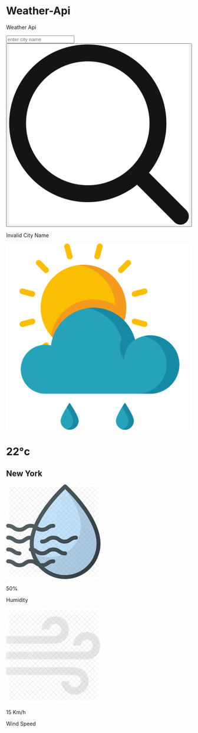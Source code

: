 # Weather-Api
Weather Api
<!DOCTYPE html>
<html lang="en">
<head>
    <meta charset="UTF-8">
    <meta name="viewport" content="width=device-width, initial-scale=1.0">
    <title>Weather App</title>
    <link rel="stylesheet" href="weather.css">  
</head>
<body>
    <div class="card">
        <div class="search">
            <input type="text" placeholder="enter city name" spellcheck="false">
            <button><img src="search.png"></button>
        </div>
        <div class="error">
            <p>Invalid City Name</p>
        </div>
        <div class="weather">
            <img src="weather1.png" class="weather-icon">
            <h1 class="temp"> 22°c</h1>
            <h2 class="city">New York</h2>
            <div class="details">
                <div class="col">
                    <img src="humidity.png">
                    <div>
                        <p class="humidity">50%</p>
                        <p>Humidity</p>
                    </div>
                </div>
                <div class="col">
                    <img  src="wind.png">
                    <div>
                        <p class="wind">15 Km/h</p>
                        <p>Wind Speed</p>
                    </div>
                </div>
            </div>
        </div>
    </div>
<script>
const apiKey = "3cd4cfffe5085d32d29293da02653a53";
const apiUrl = "https://api.openweathermap.org/data/2.5/weather?q="; 

const searchBox = document.querySelector(".search input");
const searchBtn = document.querySelector(".search button");
const weatherIcon = document.querySelector(".weather-icon");

async function checkWeather(city) {
    const response = await fetch(apiUrl + city + `&appid=${apiKey}&units=metric`); 

    if(response.status == 404){
        document.querySelector(".error").style.display = "block";
        document.querySelector(".weather").style.display = "none";
    }
    else{
        var data = await response.json();
        // console.log(data);

    document.querySelector(".city").innerHTML = data.name; 
    document.querySelector(".temp").innerHTML = Math.round(data.main.temp) + "°c"; 
    document.querySelector(".humidity").innerHTML = data.main.humidity + "%" ;
    document.querySelector(".wind").innerHTML = data.wind.speed + " Km/h"; 

    if(data.weather[0].main == "Clouds"){
        weatherIcon.src="cloudy.png";
    }
    else if(data.weather[0].main == "Clear"){
        weatherIcon.src="clear.png";
    }
    else if(data.weather[0].main == "Rain"){
        weatherIcon.src="rainy.png";
    }
    else if(data.weather[0].main == "Drizzle"){
        weatherIcon.src="dizzle.png";
    }
    else if(data.weather[0].main == "Mist"){
        weatherIcon.src="mist.png";
    }
    else if(data.weather[0].main == "Clear"){
        weatherIcon.src="clear.png";
    }

    document.querySelector(".weather").style.display = "block";
    document.querySelector(".error").style.display = "none";

    }
    }
searchBtn.addEventListener("click", ()=>{
    checkWeather(searchBox.value);
})
checkWeather();
</script>
</body>
</html>
